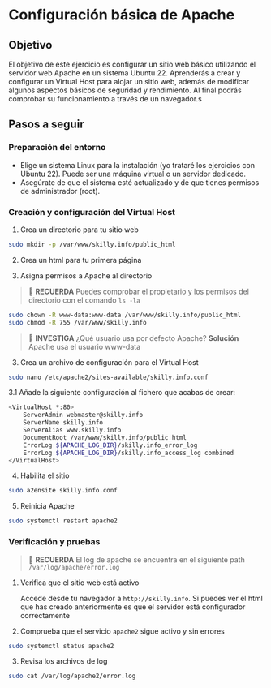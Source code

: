 # Configuración básica de Apache

## Objetivo

El objetivo de este ejercicio es configurar un sitio web básico utilizando el servidor web Apache en un sistema Ubuntu 22. Aprenderás a crear y configurar un Virtual Host para alojar un sitio web, además de modificar algunos aspectos básicos de seguridad y rendimiento. Al final podrás comprobar su funcionamiento a través de un navegador.s

## Pasos a seguir

### Preparación del entorno

- Elige un sistema Linux para la instalación (yo trataré los ejercicios con Ubuntu 22). Puede ser una máquina virtual o un servidor dedicado.
- Asegúrate de que el sistema esté actualizado y de que tienes permisos de administrador (root).

### Creación y configuración del Virtual Host

1. Crea un directorio para tu sitio web

~~~sh
sudo mkdir -p /var/www/skilly.info/public_html
~~~

2. Crea un html para tu primera página


3. Asigna permisos a Apache al directorio

> :brain: **RECUERDA**
> Puedes comprobar el propietario y los permisos del directorio con el comando ``ls -la``

~~~sh
sudo chown -R www-data:www-data /var/www/skilly.info/public_html
sudo chmod -R 755 /var/www/skilly.info
~~~

> :mag_right: **INVESTIGA**
> ¿Qué usuario usa por defecto Apache?
> **Solución**
> Apache usa el usuario www-data

3. Crea un archivo de configuración para el Virtual Host

~~~sh
sudo nano /etc/apache2/sites-available/skilly.info.conf
~~~

3.1 Añade la siguiente configuración al fichero que acabas de crear:

~~~sh
<VirtualHost *:80>
    ServerAdmin webmaster@skilly.info
    ServerName skilly.info
    ServerAlias www.skilly.info
    DocumentRoot /var/www/skilly.info/public_html
    ErrorLog ${APACHE_LOG_DIR}/skilly.info_error_log
    ErrorLog ${APACHE_LOG_DIR}/skilly.info_access_log combined
</VirtualHost>
~~~

4. Habilita el sitio

~~~sh
sudo a2ensite skilly.info.conf
~~~

5. Reinicia Apache

~~~sh
sudo systemctl restart apache2
~~~

### Verificación y pruebas

> :brain: **RECUERDA**
> El log de apache se encuentra en el siguiente path ``/var/log/apache/error.log``

1. Verifica que el sitio web está activo

    Accede desde tu navegador a ``http://skilly.info``. Si puedes ver el html que has creado anteriormente es que el servidor está configurador correctamente
2. Comprueba que el servicio ``apache2`` sigue activo y sin errores

~~~sh
sudo systemctl status apache2
~~~

3. Revisa los archivos de log

~~~sh
sudo cat /var/log/apache2/error.log
~~~
